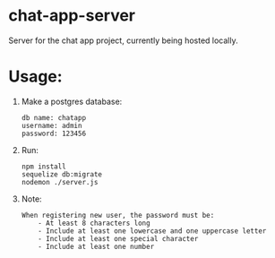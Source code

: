 # chat-app-server
Server for the chat app project, currently being hosted locally.

# Usage:
1. Make a postgres database:
    ```
    db name: chatapp
    username: admin
    password: 123456
    ```
2. Run:
    ```
    npm install
    sequelize db:migrate
    nodemon ./server.js
    ```
3. Note:
    ```
    When registering new user, the password must be:
        - At least 8 characters long
        - Include at least one lowercase and one uppercase letter
        - Include at least one special character
        - Include at least one number
   ```
